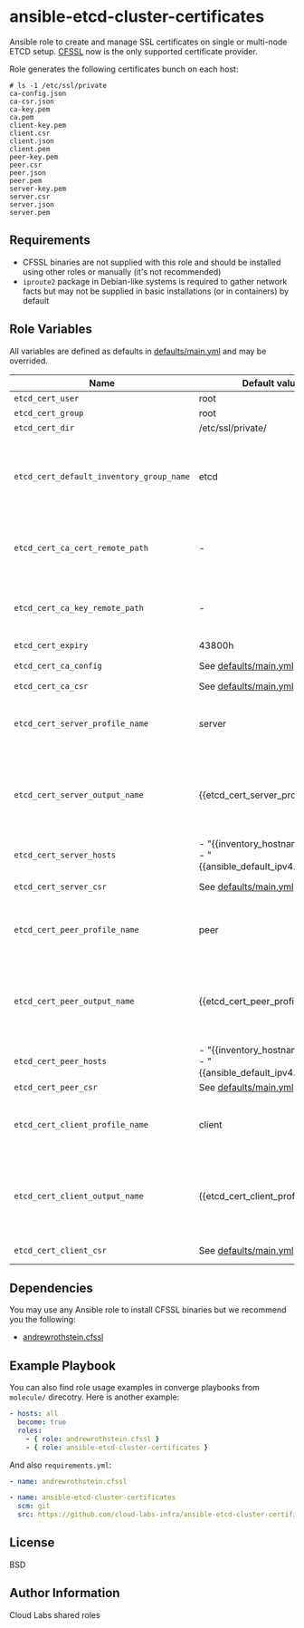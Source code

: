 ansible-etcd-cluster-certificates
=========

Ansible role to create and manage SSL certificates on single or multi-node ETCD setup. [CFSSL](https://github.com/cloudflare/cfssl) now is the only supported certificate provider.

Role generates the following certificates bunch on each host:

```text
# ls -1 /etc/ssl/private
ca-config.json
ca-csr.json
ca-key.pem
ca.pem
client-key.pem
client.csr
client.json
client.pem
peer-key.pem
peer.csr
peer.json
peer.pem
server-key.pem
server.csr
server.json
server.pem
``` 

Requirements
------------

- CFSSL binaries are not supplied with this role and should be installed using other roles or manually (it's not recommended)
- `iproute2` package in Debian-like systems is required to gather network facts but may not be supplied in basic installations (or in containers) by default

Role Variables
--------------

All variables are defined as defaults in [defaults/main.yml](defaults/main.yml) and may be overrided.

| Name           | Default value | Description                        |
| -------------- | ------------- | -----------------------------------|
|`etcd_cert_user`|root|Certificate owner user|
|`etcd_cert_group`|root|Certificate owner group|
|`etcd_cert_dir`|/etc/ssl/private/|Directory to store certificates|
|`etcd_cert_default_inventory_group_name`|etcd|Inventory group name of ETCD cluster hosts.<br/><br/>Role contains complicated logic how to generate CA certificate pair only on the first node of that group and then distribute key pair to other hosts |
|`etcd_cert_ca_cert_remote_path`|-|A path to the CA certificate on the remote node (not in Ansible play host).<br/><br/>CA certificate should be copied to the remote node in advance|
|`etcd_cert_ca_key_remote_path`|-|A path to the CA key on the remote node (not in Ansible play host).<br/><br/>CA key should be copied to the remote node in advance|
|`etcd_cert_expiry`|43800h|Certificate expiry in hours|
|`etcd_cert_ca_config`|See [defaults/main.yml](defaults/main.yml)|CA config with all required certificate profiles|
|`etcd_cert_ca_csr`|See [defaults/main.yml](defaults/main.yml)|CA Certificate Signing Request (CSR)|
|`etcd_cert_server_profile_name`|server|Profile name to generate server certificate pair.<br><br>Should be included in CA config. There is a preflight check of that condition|
|`etcd_cert_server_output_name`|{{etcd_cert_server_profile_name}}|Output server certificate files prefix. <br><br>Final names will be the following:<br>{{etcd_cert_server_output_name}}-key.pem<br>{{etcd_cert_server_output_name}}.csr<br>{{etcd_cert_server_output_name}}.pem|
|`etcd_cert_server_hosts`|- "{{inventory_hostname}}"<br>- "{{ansible_default_ipv4.address}}"|Ip addresses or DNS names included into SAN field of server certificate|
|`etcd_cert_server_csr`|See [defaults/main.yml](defaults/main.yml)|Server Certificate Signing Request (CSR)|
|`etcd_cert_peer_profile_name`|peer|Profile name to generate peer certificate pair.<br><br>Should be included in CA config. There is a preflight check of that condition|
|`etcd_cert_peer_output_name`|{{etcd_cert_peer_profile_name}}|Output peer certificate files prefix.<br><br>Final names will be the following:<br>{{etcd_cert_peer_output_name}}-key.pem<br>{{etcd_cert_peer_output_name}}.csr<br>{{etcd_cert_peer_output_name}}.pem|
|`etcd_cert_peer_hosts`|- "{{inventory_hostname}}"<br>- "{{ansible_default_ipv4.address}}"|Ip addresses or DNS names included into SAN field of peer certificate|
|`etcd_cert_peer_csr`|See [defaults/main.yml](defaults/main.yml)|Peer Certificate Signing Request (CSR)|
|`etcd_cert_client_profile_name`|client|Profile name to generate client certificate pair.<br><br>Should be included in CA config. There is a preflight check of that condition|
|`etcd_cert_client_output_name`|{{etcd_cert_client_profile_name}}|Output client certificate files prefix.<br><br>Final names will be the following:<br>{{etcd_cert_client_output_name}}-key.pem<br>{{etcd_cert_client_output_name}}.csr<br>{{etcd_cert_client_output_name}}.pem|
|`etcd_cert_client_csr`|See [defaults/main.yml](defaults/main.yml)|Client Certificate Signing Request (CSR)|

Dependencies
------------

You may use any Ansible role to install CFSSL binaries but we recommend you the following:

- [andrewrothstein.cfssl](https://galaxy.ansible.com/andrewrothstein/cfssl)

Example Playbook
----------------

You can also find role usage examples in converge playbooks from `molecule/` direcotry. Here is another example:

```yaml
- hosts: all
  become: true
  roles:
    - { role: andrewrothstein.cfssl }
    - { role: ansible-etcd-cluster-certificates }
```

And also `requirements.yml`:

```yaml
- name: andrewrothstein.cfssl

- name: ansible-etcd-cluster-certificates
  scm: git
  src: https://github.com/cloud-labs-infra/ansible-etcd-cluster-certificates.git
```

License
-------

BSD

Author Information
------------------

Cloud Labs shared roles
